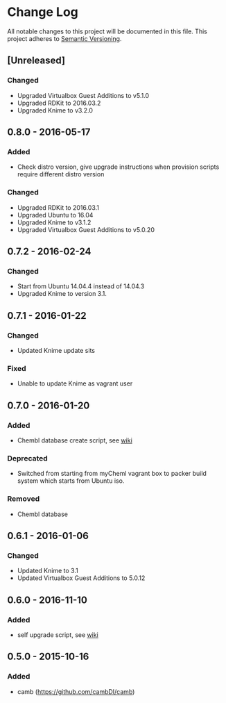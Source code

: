 # Change Log
All notable changes to this project will be documented in this file.
This project adheres to [Semantic Versioning](http://semver.org/).

## [Unreleased]

### Changed

* Upgraded Virtualbox Guest Additions to v5.1.0
* Upgraded RDKit to 2016.03.2
* Upgraded Knime to v3.2.0

## 0.8.0 - 2016-05-17

### Added

* Check distro version, give upgrade instructions when provision scripts require different distro version

### Changed

* Upgraded RDKit to 2016.03.1
* Upgraded Ubuntu to 16.04
* Upgraded Knime to v3.1.2
* Upgraded Virtualbox Guest Additions to v5.0.20

## 0.7.2 - 2016-02-24

### Changed

- Start from Ubuntu 14.04.4 instead of 14.04.3
- Upgraded Knime to version 3.1.

## 0.7.1 - 2016-01-22

### Changed

- Updated Knime update sits

### Fixed

- Unable to update Knime as vagrant user

## 0.7.0 - 2016-01-20

### Added

- Chembl database create script, see [wiki](https://github.com/NLeSC/Chemical-Analytics-Platform/wiki/Cheatsheet#chembl-database-tables)

### Deprecated

- Switched from starting from myCheml vagrant box to packer build system which starts from Ubuntu iso.

### Removed

- Chembl database

## 0.6.1 - 2016-01-06

### Changed

- Updated Knime to 3.1
- Updated Virtualbox Guest Additions to 5.0.12

## 0.6.0 - 2016-11-10

### Added

- self upgrade script, see [wiki](https://github.com/NLeSC/Chemical-Analytics-Platform/wiki/Cheatsheet#performing-a-self-upgrade)

## 0.5.0 - 2015-10-16

### Added

- camb (https://github.com/cambDI/camb)
